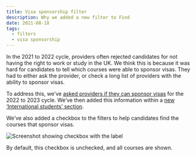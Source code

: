 ```yaml
---
title: Visa sponsorship filter
description: Why we added a new filter to Find
date: 2021-08-18
tags:
  - filters
  - visa sponsorship
---
```


In the 2021 to 2022 cycle, providers often rejected candidates for not having the right to work or study in the UK. We think this is because it was hard for candidates to tell which courses were able to sponsor visas. They had to either ask the provider, or check a long list of providers with the ability to sponsor visas.

To address this, we’ve [asked providers if they can sponsor visas](/publish-teacher-training-courses/visa-sponsorship/) for the 2022 to 2023 cycle. We’ve then added this information within a [new ‘International students’ section](/find-teacher-training/new-international-students-section/).

We’ve also added a checkbox to the filters to help candidates find the courses that sponsor visas.

![Screenshot showing checkbox with the label ](visa-filter.png "New visa sponsorship filter")

By default, this checkbox is unchecked, and all courses are shown.
